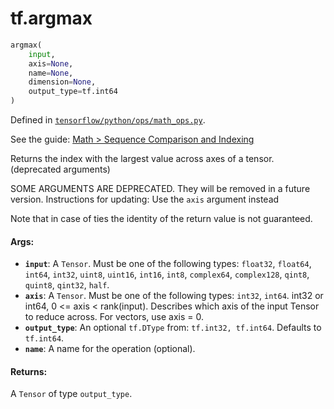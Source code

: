 <div itemscope itemtype="http://developers.google.com/ReferenceObject">
<meta itemprop="name" content="tf.argmax" />
</div>

# tf.argmax

``` python
argmax(
    input,
    axis=None,
    name=None,
    dimension=None,
    output_type=tf.int64
)
```



Defined in [`tensorflow/python/ops/math_ops.py`](https://www.tensorflow.org/code/tensorflow/python/ops/math_ops.py).

See the guide: [Math > Sequence Comparison and Indexing](../../../api_guides/python/math_ops.md#Sequence_Comparison_and_Indexing)

Returns the index with the largest value across axes of a tensor. (deprecated arguments)

SOME ARGUMENTS ARE DEPRECATED. They will be removed in a future version.
Instructions for updating:
Use the `axis` argument instead

Note that in case of ties the identity of the return value is not guaranteed.

#### Args:

* <b>`input`</b>: A `Tensor`. Must be one of the following types: `float32`, `float64`, `int64`, `int32`, `uint8`, `uint16`, `int16`, `int8`, `complex64`, `complex128`, `qint8`, `quint8`, `qint32`, `half`.
* <b>`axis`</b>: A `Tensor`. Must be one of the following types: `int32`, `int64`.
    int32 or int64, 0 <= axis < rank(input).  Describes
    which axis of the input Tensor to reduce across. For vectors,
    use axis = 0.
* <b>`output_type`</b>: An optional `tf.DType` from: `tf.int32, tf.int64`. Defaults to `tf.int64`.
* <b>`name`</b>: A name for the operation (optional).


#### Returns:

  A `Tensor` of type `output_type`.